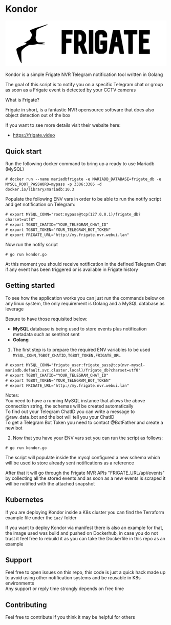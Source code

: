# Kondor

![](imgs/frigate-logo.svg?raw=true)

Kondor is a simple Frigate NVR Telegram notification tool written in Golang

The goal of this script is to notify you on a specific Telegram chat or group as soon as a Frigate event is detected by your CCTV cameras

What is Frigate?

Frigate in short, is a fantastic NVR opensource software that does also object detection out of the box

If you want to see more details visit their website here:
- https://frigate.video

## Quick start

Run the following docker command to bring up a ready to use Mariadb (MySQL)

```
# docker run --name mariadbfrigate -e MARIADB_DATABASE=frigate_db -e MYSQL_ROOT_PASSWORD=mypass -p 3306:3306 -d docker.io/library/mariadb:10.3
```

Populate the following ENV vars in order to be able to run the notify script and get notification on Telegram:

```
# export MYSQL_CONN="root:mypass@tcp(127.0.0.1)/frigate_db?charset=utf8"
# export TGBOT_CHATID="YOUR_TELEGRAM_CHAT_ID"
# export TGBOT_TOKEN="YOUR_TELEGRAM_BOT_TOKEN"
# export FRIGATE_URL="http://my.frigate.nvr.webui.lan"
```

Now run the notify script

```
# go run kondor.go
```

At this moment you should receive notification in the defined Telegram Chat if any event has been triggered or is available in Frigate history

## Getting started

To see how the application works you can just run the commands below on any linux system, the only requirement is Golang and a MySQL database as leverage

Besure to have those requisited below:
- <b>MySQL</b> database is being used to store events plus notification metadata such as sent/not sent
- <b>Golang</b>

1) The first step is to prepare the required ENV variables to be used `MYSQL_CONN,TGBOT_CHATID,TGBOT_TOKEN,FRIGATE_URL`
```
# export MYSQL_CONN="frigate_user:frigate_pass@tcp(nvr-mysql-mariadb.default.svc.cluster.local)/frigate_db?charset=utf8"
# export TGBOT_CHATID="YOUR_TELEGRAM_CHAT_ID"
# export TGBOT_TOKEN="YOUR_TELEGRAM_BOT_TOKEN"
# export FRIGATE_URL="http://my.frigate.nvr.webui.lan"
```

Notes:<br>
You need to have a running MySQL instance that allows the above connection string, the schemas will be created automatically 
<br>
To find out your Telegram ChatID you can write a message to @raw_data_bot and the bot will tell you your ChatID
<br>
To get a Telegram Bot Token you need to contact @BotFather and create a new bot<br>

2) Now that you have your ENV vars set you can run the script as follows:

```
# go run kondor.go
```


The script will populate inside the mysql configured a new schema which will be used to store already sent notifications as a reference

After that it will go through the Frigate NVR APIs "FRIGATE_URL/api/events" by collecting all the stored events and as soon as a new events is scraped it will be notified with the attached snapshot

## Kubernetes

If you are deploying Kondor inside a K8s cluster you can find the Terraform example file under the `iac/` folder <br>

If you want to deploy Kondor via manifest there is also an example for that, the image used was build and pushed on Dockerhub, in case you do not trust it feel free to rebuild it as you can take the Dockerfile in this repo as an example

## Support
Feel free to open issues on this repo, this code is just a quick hack made up to avoid using other notification systems and be reusable in K8s environments
<br>Any support or reply time strongly depends on free time

## Contributing
Feel free to contribute if you think it may be helpful for others

